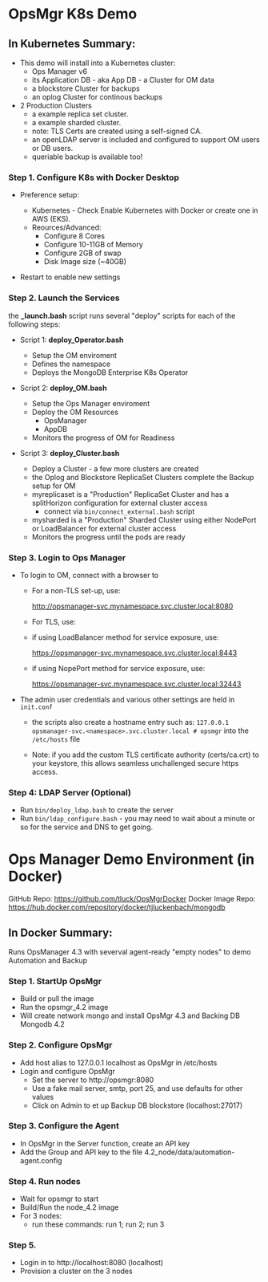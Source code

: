 # OpsMgr K8s Demo

## In Kubernetes Summary:

- This demo will install into a Kubernetes cluster:
  * Ops Manager v6 
  * its Application DB - aka App DB - a Cluster for OM data
  * a blockstore Cluster for backups
  * an oplog Cluster for continous backups
- 2 Production Clusters
  * a example replica set cluster.
  * a example sharded cluster.
  * note: TLS Certs are created using a self-signed CA.
  * an openLDAP server is included and configured to support OM users or DB users.
  * queriable backup is available too!
	  

### Step 1. Configure K8s with Docker Desktop
- Preference setup:
	* Kubernetes - Check Enable Kubernetes with Docker or create one in AWS (EKS).
	* Reources/Advanced: 
		* Configure 8 Cores
		* Configure 10-11GB of Memory
		* Configure 2GB of swap
		* Disk Image size (~40GB)
		
- Restart to enable new settings

### Step 2. Launch the Services
the **_launch.bash** script runs several "deploy" scripts for each of the following steps:

- Script 1: **deploy_Operator.bash**
	- Setup the OM enviroment
	- Defines the namespace
	- Deploys the MongoDB Enterprise K8s Operator

- Script 2: **deploy_OM.bash**
	- Setup the Ops Manager enviroment
  	- Deploy the OM Resources
  		- OpsManager
  		- AppDB 
  	- Monitors the progress of OM for Readiness

- Script 3: **deploy_Cluster.bash** 
	- Deploy a Cluster - a few more clusters are created
	- the Oplog and Blockstore ReplicaSet Clusters complete the Backup setup for OM
	- myreplicaset is a "Production" ReplicaSet Cluster and has a splitHorizon configuration for external cluster access
		- connect via ```bin/connect_external.bash``` script
	- mysharded is a "Production" Sharded Cluster using either NodePort or LoadBalancer for external cluster access
	- Monitors the progress until the pods are ready
	
### Step 3. Login to Ops Manager
- To login to OM, connect with a browser to

	- For a non-TLS set-up, use: 
		
		http://opsmanager-svc.mynamespace.svc.cluster.local:8080  
	
	- For TLS, use:
	
   - if using LoadBalancer method for service exposure, use:
   		
   		https://opsmanager-svc.mynamespace.svc.cluster.local:8443
   		 
   - if using NopePort method for service exposure, use:
   
   		https://opsmanager-svc.mynamespace.svc.cluster.local:32443
   		
- The admin user credentials and various other settings are held in ```init.conf```
	- the scripts also create a hostname entry such as:
	```127.0.0.1       opsmanager-svc.<namespace>.svc.cluster.local # opsmgr```
	into the ```/etc/hosts``` file

	- Note: if you add the custom TLS certificate authority (certs/ca.crt) to your keystore, this allows seamless unchallenged secure https access.
	
### Step 4: LDAP Server (Optional)
- Run ```bin/deploy_ldap.bash``` to create the server
- Run ```bin/ldap_configure.bash``` - you may need to wait about a minute or so for the service and DNS to get going.

# Ops Manager Demo Environment (in Docker)

GitHub Repo:             https://github.com/tluck/OpsMgrDocker
Docker Image Repo:     https://hub.docker.com/repository/docker/tjluckenbach/mongodb

## In Docker Summary:
Runs OpsManager 4.3 with severval agent-ready "empty nodes" to demo Automation and Backup

### Step 1. StartUp OpsMgr
- Build or pull the image
- Run the opsmgr_4.2 image
- Will create network mongo and install OpsMgr 4.3 and Backing DB Mongodb 4.2

### Step 2. Configure OpsMgr
- Add host alias to 127.0.0.1 localhost as OpsMgr in /etc/hosts
- Login and configure OpsMgr 
  - Set the server to http://opsmgr:8080
  - Use a fake mail server, smtp, port 25, and use defaults for other values
  - Click on Admin to et up Backup DB blockstore (localhost:27017)

### Step 3. Configure the Agent
- In OpsMgr in the Server function, create an API key
- Add the Group and API key to the file 4.2_node/data/automation-agent.config

### Step 4. Run nodes
- Wait for opsmgr to start
- Build/Run the node_4.2 image
- For 3 nodes: 
    - run these commands: run 1; run 2; run 3

### Step 5.
- Login in to http://localhost:8080 (localhost)
- Provision a cluster on the 3 nodes
